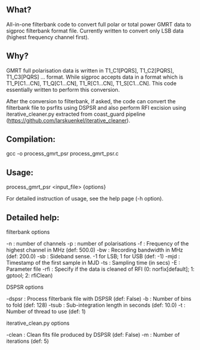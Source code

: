 What?
-------------
All-in-one filterbank code to convert full polar or total power
GMRT data to sigproc filterbank format file. Currently written 
to convert only LSB data (highest frequency channel first).

Why?
-------------
GMRT full polarisation data is written in T1_C1[PQRS], T1_C2[PQRS], 
T1_C3[PQRS] ... format. While sigproc accepts data in a format which
is T1_P[C1...CN], T1_Q[C1...CN], T1_R[C1...CN], T1_S[C1...CN]. This
code essentially written to perform this conversion. 

After the conversion to filterbank, if asked, the code can convert
the filterbank file to psrfits using  DSPSR and also perform  RFI
excision using iterative_cleaner.py extracted from coast_guard 
pipeline (https://github.com/larskuenkel/iterative_cleaner).


Compilation:
------------
gcc -o process_gmrt_psr process_gmrt_psr.c 

Usage:
------------
process_gmrt_psr <input_file> {options}

For detailed instruction of usage, see the help page (-h option).

Detailed help:
------------
filterbank options

-n	    : number of channels
-p	    : number of polarisations
-f	    : Frequency of the highest channel in MHz (def: 500.0)
-bw	    : Recording bandwidth in MHz (def: 200.0)
-sb	    : Sideband sense. -1 for LSB; 1 for USB (def: -1)
-mjd	  : Timestamp of the first sample in MJD
-ts	    : Sampling time (in secs)
-E	    : Parameter file
-rfi	  : Specify if the data is cleaned of RFI
	        (0: norfix[default]; 1: gptool; 2: rfiClean)

DSPSR options

-dspsr	: Process filterbank file with DSPSR (def: False)
-b	    : Number of bins to fold (def: 128)
-tsub	  : Sub-integration length in seconds (def: 10.0)
-t	    : Number of thread to use (def: 1)

iterative_clean.py options

-clean	: Clean fits file produced by DSPSR (def: False)
-m	    : Number of iterations (def: 5)
